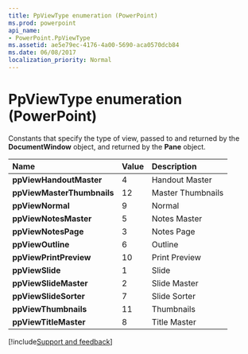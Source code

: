 ```yaml
---
title: PpViewType enumeration (PowerPoint)
ms.prod: powerpoint
api_name:
- PowerPoint.PpViewType
ms.assetid: ae5e79ec-4176-4a00-5690-aca0570dcb84
ms.date: 06/08/2017
localization_priority: Normal
---
```



# PpViewType enumeration (PowerPoint)

Constants that specify the type of view, passed to and returned by the  **DocumentWindow** object, and returned by the **Pane** object.



|Name|Value|Description|
|:-----|:-----|:-----|
|**ppViewHandoutMaster**|4|Handout Master|
|**ppViewMasterThumbnails**|12|Master Thumbnails|
|**ppViewNormal**|9|Normal|
|**ppViewNotesMaster**|5|Notes Master|
|**ppViewNotesPage**|3|Notes Page|
|**ppViewOutline**|6|Outline|
|**ppViewPrintPreview**|10|Print Preview|
|**ppViewSlide**|1|Slide|
|**ppViewSlideMaster**|2|Slide Master|
|**ppViewSlideSorter**|7|Slide Sorter|
|**ppViewThumbnails**|11|Thumbnails|
|**ppViewTitleMaster**|8|Title Master|

[!include[Support and feedback](~/includes/feedback-boilerplate.md)]